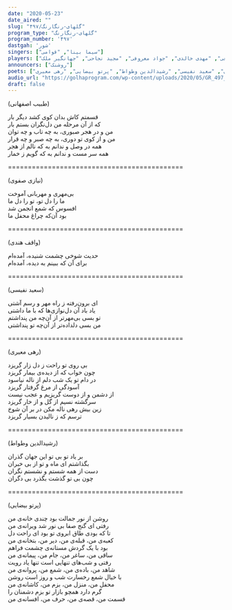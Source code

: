 ```yaml
---
date: "2020-05-23"
date_aired: ""
slug: "گلهای-رنگارنگ/۴۹۷"
program_type: "گلهای-رنگارنگ"
program_number: '۴۹۷'
dastgah: 'شور'
singers: ["سیما بینا", "قوامی"]
players: ["حبیب‌الله بدیعی", "مهدی خالدی", "جواد معروفی", "مجید نجاحی", "جهانگیر ملک"]
announcers: ["روشنک"]
poets: ["طبیب اصفهانی", "نیازی صفوی", "واقف هندی", "سعید نفیسی", "رشیدالدین وطواط", "پرتو بیضایی", "رهی معیری"]
audio_url: "https://golhaprogram.com/wp-content/uploads/2020/05/GR_497_SimaBina_Ghavami-.mp3"
draft: false
---
```


(طبیب اصفهانی)  

قسمتم کاش بدان کوی کشد دیگر بار  
که از آن مرحله من دل‌نگران بستم بار  
من و در هجر صبوری، به چه تاب و چه توان  
من و از کوی تو دوری، به چه صبر و چه قرار  
همه در وصل و ندانم به که نالم از هجر  
همه سر مست و ندانم به که گویم ز خمار  

============================================  

(نیازی صفوی)  

بی‌مهری و مهربانی آموخت  
ما را دل تو، تو را دل ما  
افسوس که شمع انجمن شد  
بود آن‌که چراغ محفل ما  

============================================  

(واقف هندی)  

حدیث شوخی چشمت شنیده، آمده‌ام  
برای آن که ببینم به دیده، آمده‌ام  

============================================  

(سعید نفیسی)  

ای برون‌رفته ز راه مهر و رسم آشتی  
یاد باد آن دل‌نوازی‌ها که با ما داشتی  
تو بسی بی‌مهرتر از آن‌چه من پنداشتم  
من بسی دلداده‌تر از آن‌چه تو پنداشتی  

============================================  

(رهی معیری)  

بی روی تو راحت ز دل زار گریزد  
چون خواب که از دیده‌ی بیمار گریزد  
در دام تو یک شب دلم از ناله نیاسود  
آسودگی از مرغ گرفتار گریزد  
از دشمن و از دوست گریزیم و عجب نیست  
سرگشته نسیم از گل و از خار گریزد  
زین بیش رھی ناله مکن در بر آن شوخ  
ترسم که ز نالیدن بسیار گریزد  

============================================  

(رشیدالدین وطواط)  

بر یاد تو بی تو این جهان گذران  
بگذاشتم ای ماه و تو از بی خبران  
دست از همه شستم و نشستم نگران  
چون بی تو گذشت بگذرد بی دگران  

============================================  

(پرتو بیضایی)  

روشن از نور جمالت بود چندی خانه‌ی من  
رفتی ای گنج صفا بی نور شد ویرانه‌ی من  
تا که بودی طاق ابروی تو بود ای راحت دل  
کعبه‌ی من، قبله‌ی من، دیر من، بتخانه‌ی من  
بود با یک گردش مستانه‌ی چشمت فراهم  
ساقی من، ساغر من، جام من، پیمانه‌ی من  
رفتی و شب‌های تنهایی است تنها یاد رویت  
شاهد من، باده‌ی من، شمع من، پروانه‌ی من  
با خیال شمع رخسارت شب و روز است روشن  
محفل من، منزل من، بزم من، کاشانه‌ی من  
گرم دارد همچو بازار تو بزم دشمنان را  
قسمت من، قصه‌ی من، حرف من، افسانه‌ی من  

